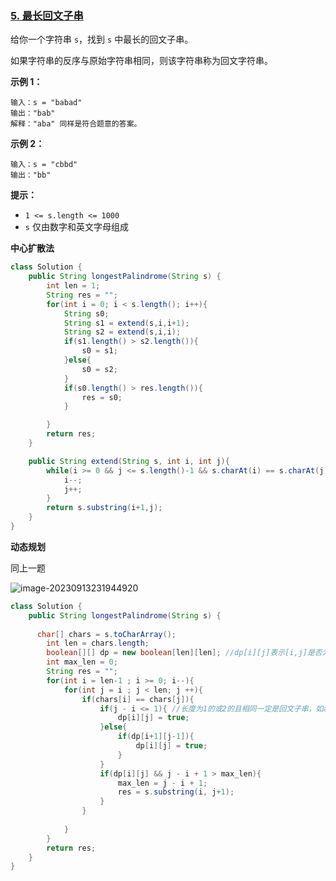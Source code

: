 ### [5. 最长回文子串 ](https://leetcode.cn/problems/longest-palindromic-substring/description/)

给你一个字符串 `s`，找到 `s` 中最长的回文子串。

如果字符串的反序与原始字符串相同，则该字符串称为回文字符串。

 

**示例 1：**

```
输入：s = "babad"
输出："bab"
解释："aba" 同样是符合题意的答案。
```

**示例 2：**

```
输入：s = "cbbd"
输出："bb"
```

 

**提示：**

- `1 <= s.length <= 1000`
- `s` 仅由数字和英文字母组成



**中心扩散法**

```java
class Solution {
    public String longestPalindrome(String s) {
        int len = 1;
        String res = "";
        for(int i = 0; i < s.length(); i++){
            String s0;
            String s1 = extend(s,i,i+1);
            String s2 = extend(s,i,i);
            if(s1.length() > s2.length()){
                s0 = s1;
            }else{
                s0 = s2;
            }
            if(s0.length() > res.length()){
                res = s0;
            }

        }
        return res;
    }

    public String extend(String s, int i, int j){
        while(i >= 0 && j <= s.length()-1 && s.charAt(i) == s.charAt(j)){
            i--;
            j++;
        }
        return s.substring(i+1,j);
    }
}
```





**动态规划**

同上一题

![image-20230913231944920](https://palepics.oss-cn-guangzhou.aliyuncs.com/img/image-20230913231944920.png)

```java
class Solution {
    public String longestPalindrome(String s) {
        
      char[] chars = s.toCharArray();
        int len = chars.length;
        boolean[][] dp = new boolean[len][len]; //dp[i][j]表示[i,j]是否为回文子串
        int max_len = 0;
        String res = "";
        for(int i = len-1 ; i >= 0; i--){
            for(int j = i ; j < len; j ++){
                if(chars[i] == chars[j]){
                    if(j - i <= 1){ //长度为1的或2的且相同一定是回文子串，如a，aa
                        dp[i][j] = true;
                    }else{
                        if(dp[i+1][j-1]){
                            dp[i][j] = true;
                        }
                    }
                    if(dp[i][j] && j - i + 1 > max_len){
                        max_len = j - i + 1;
                        res = s.substring(i, j+1);
                    }
                }
                
            }
        }
        return res;
    }
}
```

